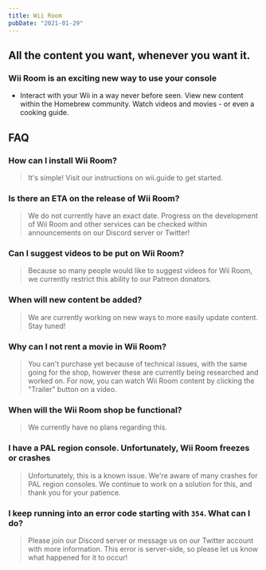 ```yaml
---
title: Wii Room
pubDate: "2021-01-29"
---
```

## All the content you want, whenever you want it.
### Wii Room is an exciting new way to use your console

- Interact with your Wii in a way never before seen. View new content within the Homebrew community. Watch videos and movies - or even a cooking guide. 


## FAQ
### How can I install Wii Room?

> It's simple! Visit our instructions on wii.guide to get started. 

### Is there an ETA on the release of Wii Room?

> We do not currently have an exact date. Progress on the development of Wii Room and other services can be checked within announcements on our Discord server or Twitter! 

### Can I suggest videos to be put on Wii Room?

> Because so many people would like to suggest videos for Wii Room, we currently restrict this ability to our Patreon donators. 

### When will new content be added?

> We are currently working on new ways to more easily update content. Stay tuned! 

### Why can I not rent a movie in Wii Room?

> You can't purchase yet because of technical issues, with the same going for the shop, however these are currently being researched and worked on. For now, you can watch Wii Room content by clicking the "Trailer" button on a video. 

### When will the Wii Room shop be functional?

> We currently have no plans regarding this. 

### I have a PAL region console. Unfortunately, Wii Room freezes or crashes

> Unfortunately, this is a known issue. We're aware of many crashes for PAL region consoles. We continue to work on a solution for this, and thank you for your patience. 

### I keep running into an error code starting with `354`. What can I do?

> Please join our Discord server or message us on our Twitter account with more information. This error is server-side, so please let us know what happened for it to occur! 

